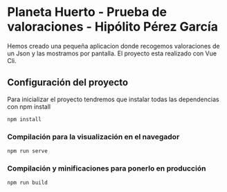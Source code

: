 # Planeta Huerto - Prueba de valoraciones - Hipólito Pérez García

Hemos creado una pequeña aplicacion donde recogemos valoraciones de un Json y las mostramos por pantalla. El proyecto esta realizado con Vue Cli.

## Configuración del proyecto
Para inicializar el proyecto tendremos que instalar todas las dependencias con npm install
```
npm install
```

### Compilación para la visualización en el navegador

```
npm run serve
```

### Compilación y minificaciones para ponerlo en producción
```
npm run build
```
